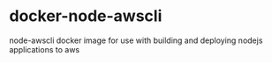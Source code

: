 # docker-node-awscli
node-awscli docker image for use with building and deploying nodejs applications to aws
